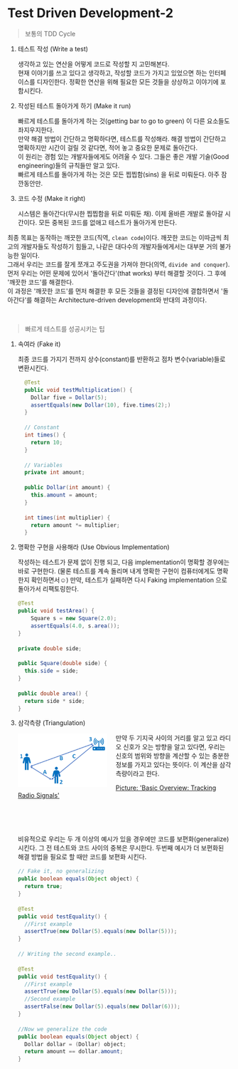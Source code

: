 # Test Driven Development-2

> 보통의 TDD Cycle

1. 테스트 작성 (Write a test)  

    생각하고 있는 연산을 어떻게 코드로 작성할 지 고민해본다.  
  현재 이야기를 쓰고 있다고 생각하고, 작성할 코드가 가지고 있었으면 하는 인터페이스를 디자인한다. 정확한 연산을 위해 필요한 모든 것들을 상상하고 이야기에 포함시킨다.

2. 작성된 테스트 돌아가게 하기 (Make it run)  

    빠르게 테스트를 돌아가게 하는 것(getting bar to go to green) 이 다른 요소들도 좌지우지한다.   
  만약 해결 방법이 간단하고 명확하다면, 테스트를 작성해라. 해결 방법이 간단하고 명확하지만 시간이 걸릴 것 같다면, 적어 놓고 중요한 문제로 돌아간다.  
  이 원리는 경험 있는 개발자들에게도 어려울 수 있다. 그들은 좋은 개발 기술(Good engineering)들의 규칙들만 알고 있다.  
  빠르게 테스트를 돌아가게 하는 것은 모든 찝찝함(sins) 을 뒤로 미뤄둔다. 아주 잠깐동안만.

3. 코드 수정 (Make it right)  

    시스템은 돌아간다(무시한 찝찝함을 뒤로 미뤄둔 채). 이제 올바른 개발로 돌아갈 시간이다. 모든 중복된 코드를 없애고 테스트가 돌아가게 만든다.

  최종 목표는 동작하는 깨끗한 코드(직역, `clean code`)이다. 깨끗한 코드는 이따금씩 최고의 개발자들도 작성하기 힘들고, 나같은 대다수의 개발자들에게서는 대부분 거의 불가능한 일이다.   
  그래서 우리는 코드를 잘게 쪼개고 주도권을 가져야 한다(의역, `divide and conquer`). 먼저 우리는 어떤 문제에 있어서 '돌아간다'(that works) 부터  해결할 것이다. 그 후에 '깨끗한 코드'를 해결한다.  
  이 과정은 '깨끗한 코드'를 먼저 해결한 후 모든 것들을 결정된 디자인에 결합하면서 '돌아간다'를 해결하는 Architecture-driven development와 반대의 과정이다. 

<br />

> 빠르게 테스트를 성공시키는 팁

1. 속여라 (Fake it)  

      최종 코드를 가지기 전까지 상수(constant)를 반환하고 점차 변수(variable)들로 변환시킨다.

      ```java
        @Test
        public void testMultiplication() {
          Dollar five = Dollar(5);
          assertEquals(new Dollar(10), five.times(2);)
        }

        // Constant
        int times() {
          return 10;
        }

        // Variables
        private int amount;

        public Dollar(int amount) {
          this.amount = amount;
        }

        int times(int multiplier) {
          return amount *= multiplier;
        }
      ```

2. 명확한 구현을 사용해라 (Use Obvious Implementation)

    작성하는 테스트가 문제 없이 진행 되고, 다음 implementation이 명확할 경우에는 바로 구현한다. (물론 테스트를 계속 돌리며 내게 명확한 구현이 컴퓨터에게도 명확한지 확인하면서☺️) 만약, 테스트가 실패하면 다시 Faking implementation 으로 돌아가서 리팩토링한다.

    ```java
    @Test
    public void testArea() {  
        Square s = new Square(2.0);
        assertEquals(4.0, s.area());
    }

    private double side;

    public Square(double side) {
      this.side = side;
    }

    public double area() { 
      return side * side;
    }

    ```    

3. 삼각측량 (Triangulation)  

    <img src="./images/triangluation.png" width="200" style="float: left; margin-right: 20px;">  
    만약 두 기지국 사이의 거리를 알고 있고 라디오 신호가 오는 방향을 알고 있다면, 우리는 신호의 범위와 방향을 계산할 수 있는 충분한 정보를 가지고 있다는 뜻이다. 이 계산을 삼각측량이라고 한다.

    [Picture: 'Basic Overview: Tracking Radio Signals']("https://hvdnnotebook.blogspot.com/2018/11/basic-overview-tracking-radio-signals.html)

    <br />
    <br />
    <br />

    비유적으로 우리는 두 개 이상의 예시가 있을 경우에만 코드를 보편화(generalize)시킨다. 그 전 테스트와 코드 사이의 중복은 무시한다. 두번째 예시가 더 보편화된 해결 방법을 필요로 할 때만 코드를 보편화 시킨다.

      ```java
      // Fake it, no generalizing
      public boolean equals(Object object) {
        return true;
      }

      @Test
      public void testEquality() {
        //First example
        assertTrue(new Dollar(5).equals(new Dollar(5)));
      }

      // Writing the second example..

      @Test
      public void testEquality() {
        //First example
        assertTrue(new Dollar(5).equals(new Dollar(5)));
        //Second example
        assertFalse(new Dollar(5).equals(new Dollar(6)));
      }

      //Now we generalize the code
      public boolean equals(Object object) {
        Dollar dollar = (Dollar) object;
        return amount == dollar.amount;
      }
    ```






